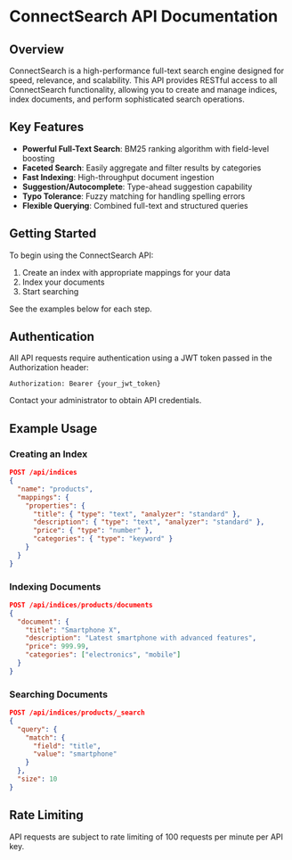 # ConnectSearch API Documentation

## Overview

ConnectSearch is a high-performance full-text search engine designed for speed, relevance, and scalability. 
This API provides RESTful access to all ConnectSearch functionality, allowing you to create and manage indices, 
index documents, and perform sophisticated search operations.

## Key Features

- **Powerful Full-Text Search**: BM25 ranking algorithm with field-level boosting
- **Faceted Search**: Easily aggregate and filter results by categories
- **Fast Indexing**: High-throughput document ingestion
- **Suggestion/Autocomplete**: Type-ahead suggestion capability
- **Typo Tolerance**: Fuzzy matching for handling spelling errors
- **Flexible Querying**: Combined full-text and structured queries

## Getting Started

To begin using the ConnectSearch API:

1. Create an index with appropriate mappings for your data
2. Index your documents
3. Start searching

See the examples below for each step.

## Authentication

All API requests require authentication using a JWT token passed in the Authorization header:

```
Authorization: Bearer {your_jwt_token}
```

Contact your administrator to obtain API credentials.

## Example Usage

### Creating an Index

```json
POST /api/indices
{
  "name": "products",
  "mappings": {
    "properties": {
      "title": { "type": "text", "analyzer": "standard" },
      "description": { "type": "text", "analyzer": "standard" },
      "price": { "type": "number" },
      "categories": { "type": "keyword" }
    }
  }
}
```

### Indexing Documents

```json
POST /api/indices/products/documents
{
  "document": {
    "title": "Smartphone X",
    "description": "Latest smartphone with advanced features",
    "price": 999.99,
    "categories": ["electronics", "mobile"]
  }
}
```

### Searching Documents

```json
POST /api/indices/products/_search
{
  "query": {
    "match": {
      "field": "title",
      "value": "smartphone"
    }
  },
  "size": 10
}
```

## Rate Limiting

API requests are subject to rate limiting of 100 requests per minute per API key. 